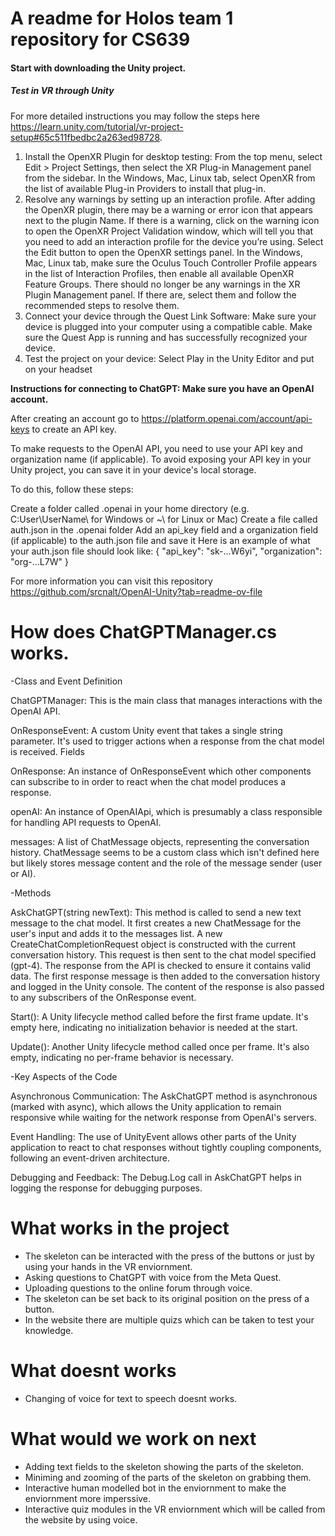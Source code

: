 # A readme for Holos team 1 repository for CS639

#### Start with downloading the Unity project.

##### Test in VR through Unity
For more detailed instructions you may follow the steps here https://learn.unity.com/tutorial/vr-project-setup#65c511fbedbc2a263ed98728.
1.  Install the OpenXR Plugin for desktop testing:
From the top menu, select Edit > Project Settings, then select the XR Plug-in Management panel from the sidebar.
In the Windows, Mac, Linux tab, select OpenXR from the list of available Plug-in Providers to install that plug-in.
2.  Resolve any warnings by setting up an interaction profile.
After adding the OpenXR plugin, there may be a warning or error icon that appears next to the plugin Name. 
If there is a warning, click on the warning icon to open the OpenXR Project Validation window, which will tell you that you need to add an interaction profile for the device you’re using. 
Select the Edit button to open the OpenXR settings panel.
In the Windows, Mac, Linux tab, make sure the Oculus Touch Controller Profile appears in the list of Interaction Profiles, then enable all available OpenXR Feature Groups. 
There should no longer be any warnings in the XR Plugin Management panel. If there are, select them and follow the recommended steps to resolve them.
3.  Connect your device through the Quest Link Software: 
Make sure your device is plugged into your computer using a compatible cable. 
Make sure the Quest App is running and has successfully recognized your device.
4.  Test the project on your device:
Select Play in the Unity Editor and put on your headset

<strong>Instructions for connecting to ChatGPT: Make sure you have an OpenAI account.</strong>

After creating an account go to https://platform.openai.com/account/api-keys to create an API key.

To make requests to the OpenAI API, you need to use your API key and organization name (if applicable). To avoid exposing your API key in your Unity project, you can save it in your device's local storage.

To do this, follow these steps:

Create a folder called .openai in your home directory (e.g. C:User\UserName\ for Windows or ~\ for Linux or Mac)
Create a file called auth.json in the .openai folder
Add an api_key field and a organization field (if applicable) to the auth.json file and save it
Here is an example of what your auth.json file should look like:
{
    "api_key": "sk-...W6yi",
    "organization": "org-...L7W"
}

For more information you can visit this repository https://github.com/srcnalt/OpenAI-Unity?tab=readme-ov-file

# How does ChatGPTManager.cs works.

-Class and Event Definition

ChatGPTManager: This is the main class that manages interactions with the OpenAI API.

OnResponseEvent: A custom Unity event that takes a single string parameter. It's used to trigger actions when a response from the chat model is received.
Fields

OnResponse: An instance of OnResponseEvent which other components can subscribe to in order to react when the chat model produces a response.

openAI: An instance of OpenAIApi, which is presumably a class responsible for handling API requests to OpenAI.

messages: A list of ChatMessage objects, representing the conversation history. ChatMessage seems to be a custom class which isn't defined here but likely stores message content and the role of the message sender (user or AI).

-Methods

AskChatGPT(string newText): This method is called to send a new text message to the chat model.
It first creates a new ChatMessage for the user's input and adds it to the messages list.
A new CreateChatCompletionRequest object is constructed with the current conversation history. This request is then sent to the chat model specified (gpt-4).
The response from the API is checked to ensure it contains valid data. The first response message is then added to the conversation history and logged in the Unity console. The content of the response is also passed to any subscribers of the OnResponse event.

Start(): A Unity lifecycle method called before the first frame update. It's empty here, indicating no initialization behavior is needed at the start.

Update(): Another Unity lifecycle method called once per frame. It's also empty, indicating no per-frame behavior is necessary.

-Key Aspects of the Code

Asynchronous Communication: The AskChatGPT method is asynchronous (marked with async), which allows the Unity application to remain responsive while waiting for the network response from OpenAI's servers.

Event Handling: The use of UnityEvent allows other parts of the Unity application to react to chat responses without tightly coupling components, following an event-driven architecture.

Debugging and Feedback: The Debug.Log call in AskChatGPT helps in logging the response for debugging purposes.

# What works in the project
- The skeleton can be interacted with the press of the buttons or just by using your hands in the VR enviornment.
- Asking questions to ChatGPT with voice from the Meta Quest.
- Uploading questions to the online forum through voice.
- The skeleton can be set back to its original position on the press of a button.
- In the website there are multiple quizs which can be taken to test your knowledge.

# What doesnt works
- Changing of voice for text to speech doesnt works.

# What would we work on next
- Adding text fields to the skeleton showing the parts of the skeleton.
- Miniming and zooming of the parts of the skeleton on grabbing them.
- Interactive human modelled bot in the enviornment to make the enviornment more imperssive.
- Interactive quiz modules in the VR enviornment which will be called from the website by using voice.



